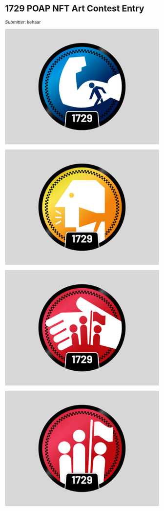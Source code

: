 # 1729 POAP NFT Art Contest Entry

*Submitter*: kehaar

![Entry](kehaar-pow.png)

![Entry](kehaar-lecture.png)

![Entry](kehaar-host.png)

![Entry](kehaar-attendee.png)
